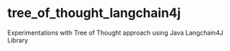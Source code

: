 # tree_of_thought_langchain4j
Experimentations with Tree of Thought approach using Java Langchain4J Library
